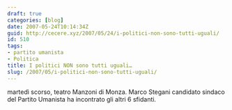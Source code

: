 ```yaml
---
draft: true
categories: [blog]
date: 2007-05-24T10:14:34Z
guid: http://cecere.xyz/2007/05/24/i-politici-non-sono-tutti-uguali/
id: 510
tags:
- partito umanista
- Politica
title: I politici NON sono tutti uguali…
slug: /2007/05/i-politici-non-sono-tutti-uguali/
---
```


martedì scorso, teatro Manzoni di Monza. Marco Stegani candidato sindaco del Partito Umanista ha incontrato gli altri 6 sfidanti.